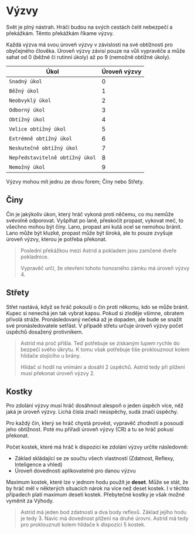 # Výzvy

Svět je plný nástrah. Hráči budou na svých cestách čelit nebezpečí a překážkám. Těmto překážkám říkame výzvy.

Každá výzva má svou úroveň výzvy v závislosti na své obtížnosti pro obyčejného člověka. Úroveň výzvy závisí pouze na vůli vypravěče a může sahat od 0 (běžné či rutinní úkoly) až po 9 (nemožně obtížné úkoly).


|  Úkol                           | Úroveň výzvy |
|---------------------------------|--------------|
| `Snadný úkol`                   |       0      |
| `Běžný úkol`                    |       1      |
| `Neobvyklý úkol`                |       2      |
| `Odborný úkol`                  |       3      |
| `Obtížný úkol`                  |       4      |
| `Velice obtížný úkol`           |       5      |
| `Extrémně obtížný úkol`         |       6      |
| `Neskutečně obtížný úkol`       |       7      |
| `Nepředstavitelně obtížný úkol` |       8      |
| `Nemožný úkol`                  |       9      |

Výzvy mohou mít jednu ze dvou forem; Činy nebo Střety.

## Činy
Čin je jakýkoliv úkon, který hráč vykoná proti něčemu, co mu nemůže svévolně odporovat. Vyšplhat po laně, přeskočit propast, vykovat meč, to všechno mohou být činy. Lano, propast ani kutá ocel se nemohou bránit. Lano může být kluzké, propast může být široká, ale to pouze zvyšuje úroveň výzvy, kterou je potřeba překonat.

> Poslední překážkou mezi Astrid a pokladem jsou zamčené dveře pokladnice.
>
> Vypravěč určí, že otevření tohoto honosného zámku má úroveň výzvy 4.

## Střety
Střet nastává, když se hráč pokouší o čin proti někomu, kdo se může bránit. Kupec si nenechá jen tak vybrat kapsu. Pokud si zloděje všimne, obratem přivolá stráže. Pronásledovaný nečeká až je dopaden, ale bude se snažit své pronásledovatele setřást. V případě střetu určuje úroveň výzvy počet úspěchů dosažený protivníkem.

> Astrid má proč přišla. Teď potřebuje se získaným lupem rychle do bezpečí svého úkrytu. K tomu však potřebuje tiše proklouznout kolem hlídače stojícího u brány.
>
> Hlídač si hodil na vnímání a dosáhl 2 úspěchů. Astrid tedy při plížení musí překonat úroveň výzvy 2.

## Kostky

Pro zdolání výzvy musí hráč dosáhnout alespoň o jeden úspěch více, něž jaká je úroveň výzvy. Lichá čísla značí neúspěchy, sudá značí úspěchy.

Pro každý čin, který se hráč chystá provést, vypravěč zhodnotí a posoudí jeho obtížnost. Poté mu přiřadí úroveň výzvy (CR) a tu se hráč pokusí překonat.

Počet kostek, které má hráč k dispozici ke zdolání výzvy určíte následovně: 
- Základ skládající se ze součtu všech vlastností (Zdatnost, Reflexy, Inteligence a vhled)
- Úroveň dovednosti aplikovatelné pro danou výzvu

Maximum kostek, které lze v  jednom hodu použít je **deset**. Může se stát, že by hráč měl v některých situacích nárok na více než deset kostek. I v těchto případech platí maximum deseti kostek. Přebytečné kostky je však možné vyměnit za Výhody.

> Astrid má jeden bod zdatnosti a dva body reflexů. Základ jejího hodu je tedy 3. Navíc má dovednost plížení na druhé úrovni. Astrid má tedy pro proklouznutí kolem hlídače k dispozici 5 kostek.
